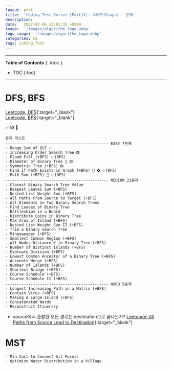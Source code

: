 ```yaml
---
layout: post
title:  'Coding Test Series [Part11]: 그래프(Graph) - 문제'
description: 
date:   2022-07-06 15:01:35 +0300
image:  '/images/algorithm_logo.webp'
logo_image:  '/images/algorithm_logo.webp'
categories: CS
tags: Coding_Test
---
```

---

**Table of Contents**
{: #toc }
*  TOC
{:toc}

---

# DFS, BFS

[Leetcode, DFS](https://leetcode.com/tag/depth-first-search/){:target="_blank"}   
[Leetcode, BFS](https://leetcode.com/tag/breadth-first-search/){:target="_blank"}  

✅ ❎ 💟  

```
문제 리스트
--------------------------------------------- EASY 7문제
- Range Sum of BST ✅ 
- Increasing Order Search Tree ❎
- Flood Fill (+BFS) ✅(DFS)
- Diameter of Binary Tree 💟 ❎ 
- Symmetric Tree (+BFS) ❎
- Find if Path Exists in Graph (+BFS) 💟 ❎ ✅(DFS)
- Path Sum (+BFS) 💟 ✅(DFS) 
--------------------------------------------- MEDIUM 22문제
- Closest Binary Search Tree Value
- Deepest Leaves Sum (+BFS)
- Nested List Weight Sum (+BFS)
- All Paths From Source to Target (+BFS)
- All Elements in Two Binary Search Trees
- Find Leaves of Binary Tree
- Battleships in a Board
- Distribute Coins in Binary Tree
- Max Area of Island (+BFS)
- Nested List Weight Sum II (+BFS)
- Trim a Binary Search Tree
- Minesweeper (+BFS)
- Smallest Common Region (+BFS)
- All Nodes Distance K in Binary Tree (+BFS)
- Number of Distinct Islands (+BFS)
- Evaluate Division (+BFS)
- Lowest Common Ancestor of a Binary Tree (+BFS)
- Accounts Merge (+BFS)
- Number of Islands (+BFS)
- Shortest Bridge (+BFS)
- Course Schedule (+BFS)
- Course Schedule II (+BFS)
--------------------------------------------- HARD 5문제
- Longest Increasing Path in a Matrix (+BFS)
- Contain Virus (+BFS)
- Making A Large Island (+BFS)
- Concatenated Words
- Reconstruct Itinerary
```


- source에서 출발한 모든 경로는 destination으로 끝나는가?
[Leetcode: All Paths from Source Lead to Destination](https://leetcode.com/problems/all-paths-from-source-lead-to-destination/){:target="_blank"}  


# MST

```
- Min Cost to Connect All Points
- Optimize Water Distribution in a Village
```

